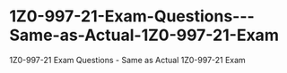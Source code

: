 # 1Z0-997-21-Exam-Questions---Same-as-Actual-1Z0-997-21-Exam
1Z0-997-21 Exam Questions - Same as Actual 1Z0-997-21 Exam
